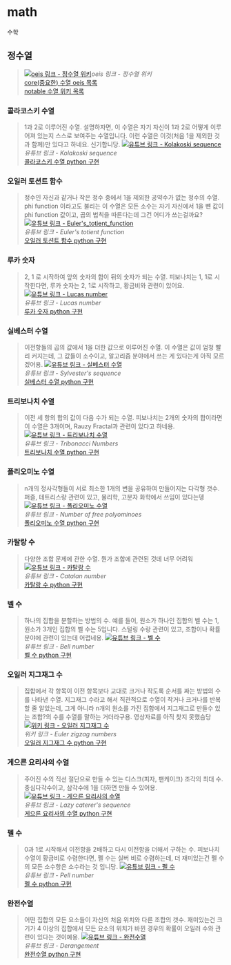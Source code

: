 # math
수학

## 정수열
> [![oeis 링크 - 정수열 위키](https://oeis.org/banner2021.jpg)](https://oeis.org/)*oeis 링크 - 정수열 위키*     
[core(중요한) 수열 oeis 목록](https://oeis.org/wiki/Index_to_OEIS:_Section_Cor#core)   
[notable 수열 위키 목록](https://en.wikipedia.org/wiki/List_of_integer_sequences)

### 콜라코스키 수열
> 1과 2로 이루어진 수열. 설명하자면, 이 수열은 자기 자신이 1과 2로 어떻게 이루어져 있는지 스스로 보여주는 수열입니다. 이런 수열은 이것(처음 1을 제외한 것과 함께)만 있다고 하네요. 신기합니당. [![유튜브 링크 - Kolakoski sequence](https://upload.wikimedia.org/wikipedia/commons/thumb/a/a3/Kolakoski_run_length.svg/1920px-Kolakoski_run_length.svg.png)](https://www.youtube.com/watch?v=co5sOgZ3XcM)   
*유튜브 링크 - Kolakoski sequence*   
[콜라코스키 수열 python 구현](https://github.com/Song-Juntae/math/blob/main/Integer_sequence/Kolakoski_sequence/Kolakoski_sequence.ipynb)

### 오일러 토션트 함수
> 정수인 자신과 같거나 작은 정수 중에서 1을 제외한 공약수가 없는 정수의 수열. phi function 이라고도 불리는 이 수열은 모든 소수는 자기 자신에서 1을 뺸 값이 phi function 값이고, 곱의 법칙을 따른다는데 그건 어디가 쓰는걸까요?
[![유튜브 링크 - Euler's_totient_function](https://upload.wikimedia.org/wikipedia/commons/thumb/9/9b/EulerPhi.svg/1280px-EulerPhi.svg.png)](https://youtu.be/qa_hksAzpSg)   
*유튜브 링크 - Euler's totient function*   
[오일러 토션트 함수 python 구현](https://github.com/Song-Juntae/math/blob/main/Integer_sequence/Euler's_totient_function/Euler's_totient_function.ipynb)

### 루카 숫자
> 2, 1 로 시작하여 앞의 숫자의 합이 뒤의 숫자가 되는 수열. 피보나치는 1, 1로 시작한다면, 루카 숫자는 2, 1로 시작하고, 황금비와 관련이 있어요.
[![유튜브 링크 - Lucas number](https://upload.wikimedia.org/wikipedia/commons/thumb/e/e7/Lucas_number_spiral.svg/1920px-Lucas_number_spiral.svg.png)](https://youtu.be/Ipp8tCgoV1g)   
*유튜브 링크 - Lucas number*   
[루카 숫자 python 구현](https://github.com/Song-Juntae/math/blob/main/Integer_sequence/Lucas_number/Lucas_number.ipynb)

### 실베스터 수열
> 이전항들의 곱의 값에서 1을 더한 값으로 이루어진 수열. 이 수열은 값이 엄청 빨리 커지는데, 그 값들이 소수이고, 알고리즘 분야에서 쓰는 게 있다는게 아직 모르겠어용.
[![유튜브 링크 - 실베스터 수열](https://upload.wikimedia.org/wikipedia/commons/thumb/a/a2/Sylvester-square.svg/1024px-Sylvester-square.svg.png)](https://youtu.be/pP4o6I2OJTU)   
*유튜브 링크 - Sylvester's sequence*   
[실베스터 수열 python 구현](https://github.com/Song-Juntae/math/blob/main/Integer_sequence/Sylvester's_sequence/Sylvester's_sequence.ipynb)

### 트리보나치 수열
> 이전 세 항의 합의 값이 다음 수가 되는 수열. 피보나치는 2개의 숫자의 합이라면 이 수열은 3개이며, Rauzy Fractal과 관련이 있다고 하네용. 
[![유튜브 링크 - 트리보나치 수열](https://upload.wikimedia.org/wikipedia/commons/9/93/TRIBONACCI.jpg)](https://youtu.be/fMJflV_GUpU)   
*유튜브 링크 - Tribonacci Numbers*   
[트리보나치 수열 python 구현](https://github.com/Song-Juntae/math/blob/main/Integer_sequence/Tribonacci_numbers/Tribonacci_numbers.ipynb)

### 폴리오미노 수열
> n개의 정사각형들이 서로 최소한 1개의 변을 공유하여 만들어지는 다각형 갯수. 퍼즐, 테트리스랑 관련이 있고, 물리학, 고분자 화학에서 쓰임이 있다는뎅 
[![유튜브 링크 - 폴리오미노 수열](https://upload.wikimedia.org/wikipedia/commons/thumb/a/aa/All_18_Pentominoes.svg/1920px-All_18_Pentominoes.svg.png)](https://youtu.be/wZ1E_CM7MqA)   
*유튜브 링크 - Number of free polyominoes*   
[폴리오미노 수열 python 구현](https://github.com/Song-Juntae/math/blob/main/Integer_sequence/Polyominoes/Polyominoes.ipynb)

### 카탈랑 수
> 다양한 조합 문제에 관한 수열. 뭔가 조합에 관련된 것데 너무 어려워
[![유튜브 링크 - 카탈랑 수](https://upload.wikimedia.org/wikipedia/commons/thumb/e/e7/Noncrossing_partitions_5.svg/800px-Noncrossing_partitions_5.svg.png)](https://youtu.be/s3-TRxZPa5E)   
*유튜브 링크 - Catalan number*   
[카탈랑 수 python 구현](https://github.com/Song-Juntae/math/blob/main/Integer_sequence/Catalan_number/Catalan_number.ipynb)

### 벨 수
> 하나의 집합을 분할하는 방법의 수. 예를 들어, 원소가 하나인 집합의 벨 수는 1, 원소가 3개인 집합의 벨 수는 5입니다. 스털링 수랑 관련이 있고, 조합이나 확률 분야에 관련이 있는데 어렵네용.
[![유튜브 링크 - 벨 수](https://upload.wikimedia.org/wikipedia/commons/thumb/f/f6/Bell_numbers_subset_partial_order.svg/1920px-Bell_numbers_subset_partial_order.svg.png)](https://youtu.be/GFvhOiAS97k)   
*유튜브 링크 - Bell number*   
[벨 수 python 구현](https://github.com/Song-Juntae/math/blob/main/Integer_sequence/Bell_number/Bell_number.ipynb)

### 오일러 지그재그 수
> 집합에서 각 항목이 이전 항목보다 교대로 크거나 작도록 순서를 짜는 방법의 수를 나타낸 수열. 지그재그 수라고 해서 직관적으로 수열이 작거나 크거나를 반복할 줄 알았는데, 그게 아니라 n개의 원소를 가진 집합에서 지그재그로 만들수 있는 조합?의 수를 수열를 말하는 거더라구용. 영상자료를 아직 찾지 못했슴당
[![위키 링크 - 오일러 지그재그 수](https://upload.wikimedia.org/wikipedia/commons/0/04/Bernoulli-zigzag.jpg)](https://en.wikipedia.org/wiki/Alternating_permutation)   
*위키 링크 - Euler zigzag numbers*   
[오일러 지그재그 수 python 구현](https://github.com/Song-Juntae/math/blob/main/Integer_sequence/Euler_zigzag_numbers/Euler_zigzag_numbers.ipynb)

###  게으른 요리사의 수열
> 주어진 수의 직선 절단으로 만들 수 있는 디스크(피자, 팬케이크) 조각의 최대 수. 중심다각수이고, 삼각수에 1을 더하면 만들 수 있어용.
[![유튜브 링크 -  게으른 요리사의 수열](https://upload.wikimedia.org/wikipedia/commons/thumb/5/50/Central_polygonal_numbers.svg/800px-Central_polygonal_numbers.svg.png)](https://www.youtube.com/shorts/_sJwKtl8EOA?feature=share)   
*유튜브 링크 - Lazy caterer's sequence*   
[게으른 요리사의 수열 python 구현](https://github.com/Song-Juntae/math/blob/main/Integer_sequence/Central_polygonal_numbers/Central_polygonal_numbers.ipynb)

###  펠 수
> 0과 1로 시작해서 이전항을 2배하고 다시 이전항을 더해서 구하는 수. 피보나치 수열이 황금비로 수렴한다면, 펠 수는 실버 비로 수렴하는데, 더 재미있는건 펠 수의 모든 소수항은 소수라는 것 입니당.
[![유튜브 링크 -  펠 수](https://upload.wikimedia.org/wikipedia/commons/thumb/8/8c/Silver_spiral_approximation.svg/1920px-Silver_spiral_approximation.svg.png)](https://youtu.be/7lRgeTmxnlg)   
*유튜브 링크 - Pell number*   
[펠 수 python 구현](https://github.com/Song-Juntae/math/blob/main/Integer_sequence/Pell_number/Pell_number.ipynb)   

###  완전수열
> 어떤 집합의 모든 요소들이 자신의 처음 위치와 다른 조합의 갯수. 재미있는건 크기가 4 이상의 집합에서 모든 요소의 위치가 바뀐 경우의 확률이 오일러 수와 관련이 있다는 것이예용.
[![유튜브 링크 -  완전수열](https://upload.wikimedia.org/wikipedia/commons/thumb/f/f1/Derangement4.png/1280px-Derangement4.png)](https://youtu.be/pbXg5EI5t4c)   
*유튜브 링크 - Derangement*   
[완전수열 python 구현](https://github.com/Song-Juntae/math/blob/main/Integer_sequence/Derangement/Derangement.ipynb)